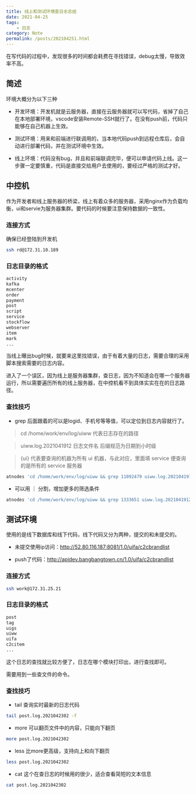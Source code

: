 ```yaml
---
title: 线上和测试环境查日志总结
date: 2021-04-25
tags: 
    - 日志
category: Note
permalink: /posts/202104251.html
---
```


在写代码的过程中，发现很多的时间都会耗费在寻找错误，debug太慢，导致效率不高。

<!-- more -->

## 简述

环境大概分为以下三种

+ 开发环境：开发机就是云服务器，直接在云服务器就可以写代码，省掉了自己在本地部署环境，vscode安装Remote-SSH就行了。在没有push前，代码只能够在自己机器上生效。

+ 测试环境：用来和前端进行联调用的，当本地代码push到远程仓库后，会自动进行部署代码，并在测试环境中生效。

+ 线上环境：代码没有bug，并且和前端联调完毕，便可以申请代码上线。这一步骤一定要慎重，代码是直接交给用户去使用的，要经过严格的测试才好。

## 中控机

作为开发者和线上服务器的桥梁，线上有着众多的服务器，采用nginx作为负载均衡，ui和servie为服务器集群。要代码的时候要注意保持数据的一致性。

### 连接方式

确保已经登陆到开发机

```bash
ssh rd@172.31.10.189
```

### 日志目录的格式

```bash
activity
kafka
mcenter
order
payment
post
script
service
stockflow
webserver
item
mark
...
```

当线上曝出bug时候，就要来这里找错误，由于有着大量的日志，需要合理的采用脚本搜索需要的日志内容。

进入了一个误区，因为线上是服务器集群，查日志，因为不知道会在哪一个服务器运行，所以需要遍历所有的线上服务器，在中控机看不到具体实实在在的日志路径。

### 查找技巧

- grep 后面跟着的可以是logid、手机号等等值，可以定位到日志内容就行了。

> cd /home/work/env/log/uiww 代表日志存在的路径

> uiww.log.2021041912 日志文件名 后缀规范为日期到小时级

> {ui} 代表要查询的机器为所有 ui 机器，与此对应，里面填 service 便查询的是所有的 service 服务器

```bash
atnodes 'cd /home/work/env/log/uiww && grep 11092479 uiww.log.2021041912' '{ui}'
```

- 可以用 ｜ 分割，增加更多的筛选条件

```bash
atnodes 'cd /home/work/env/log/uiww && grep 1333651 uiww.log.2021041912 | grep getSellItem' '{ui}'
```

## 测试环境

使用的是线下数据库和线下代码，线下代码又分为两种，提交的和未提交的。

- 未提交使用ip访问：http://52.80.116.187:8081/1.0/uifa/c2cbrandlist

- push了代码：http://apidev.bangbangtown.cn/1.0/uifa/c2cbrandlist

### 连接方式

```bash
ssh work@172.31.25.21
```

### 日志目录的格式

```bash
post
tag
uigs
uiww
uifa
c2citem
...
```

这个日志的查找就比较方便了，日志在哪个模块打印出，进行查找即可。

需要用到一些查文件的命令。

### 查找技巧

- tail 查询实时最新的日志代码

```bash
tail post.log.2021042302 -f
```

- more 可以翻页文件中的内容，只能向下翻页

```bash
more post.log.2021042302
```

- less 比more更高级，支持向上和向下翻页

```bash
less post.log.2021042302
```

- cat 这个在查日志的时候用的很少，适合查看简短的文本信息

```bash
cat post.log.2021042302
```